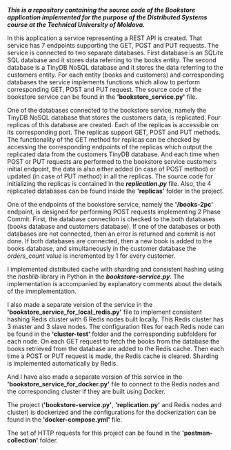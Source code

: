 ***This is a repository containing the source code of the Bookstore application implemented for the purpose of the Distributed Systems course at the Technical University of Moldova.***

In this application a service representing a REST API is created. 
That service has 7 endpoints supporting the GET, POST and PUT requests. The service is connected to two separate databases. First database is an SQLite SQL database and it stores data referring to the books entity. 
The second database is a TinyDB NoSQL database and it stores the data referring to the customers entity. For each entity (books and customers) and corresponding databases the service implements functions which allow to perform corresponding GET, POST and PUT request. 
The source code of the bookstore service can be found in the **'bookstore_service.py'** file.

One of the databases connected to the bookstore service, namely the TinyDB NoSQL database that stores the customers data, is replicated. Four replicas of this database are created. Each of the replicas is accessible on its corresponding port. 
The replicas support GET, POST and PUT methods. The functionality of the GET method for replicas can be checked by accessing the corresponding endpoints of the replicas which output the replicated data from the customers TinyDB database. 
And each time when POST or PUT requests are performed to the bookstore service customers initial endpoint, the data is also either added (in case of POST method) or updated (in case of PUT method) in all the replicas. 
The source code for initializing the replicas is contained in the ***replication.py*** file. Also, the 4 replicated databases can be found inside the **'replicas'** folder in the project.

One of the endpoints of the bookstore service, namely the **'/books-2pc'** endpoint, is designed for performing POST requests implementing 2 Phase Commit. 
First, the database connection is checked to the both databases (books database and customers database). If one of the databases or both databases are not connected, then an error is returned and commit is not done. 
If both databases are connected, then a new book is added to the books database, and simultaneously in the customer database the *orders_count* value is incremented by 1 for every customer. 

I implemented distributed cache with sharding and consistent hashing using the *hashlib* library in Python in the ***bookstore-service.py***. The implementation is accompanied by explanatory comments about the details of the immplementation.

I also made a separate version of the service in the **'bookstore_service_for_local_redis.py'** file to implement consistent hashing Redis cluster with 6 Redis nodes built locally. This Redis cluster has 3 master and 3 slave nodes. The configuration files for each Redis node can be found in the **'cluster-test'** folder and the corresponding subfolders for each node. On each GET request to fetch the books from the database the books retrieved from the database are added to the Redis cache. 
Then each time a POST or PUT request is made, the Redis cache is cleared. Sharding is implemented automatically by Redis.

And I have also made a separate version of this service in the **'bookstore_service_for_docker.py'** file to connect to the Redis nodes and the corresponding cluster if they are built using Docker. 

The project (**'bookstore-service.py'**, **'replication.py'** and Redis nodes and cluster) is dockerized and the configurations for the dockerization can be found in the **'docker-compose.yml'** file. 

The set of HTTP requests for this project can be found in the **'postman-collection'** folder.
